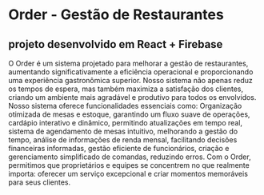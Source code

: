 # Order - Gestão de Restaurantes

## projeto desenvolvido em React + Firebase

O Order é um sistema projetado para melhorar a gestão de restaurantes, aumentando significativamente a eficiência operacional e proporcionando uma experiência gastronômica superior. Nosso sistema não apenas reduz os tempos de espera, mas também maximiza a satisfação dos clientes, criando um ambiente mais agradável e produtivo para todos os envolvidos.
Nosso sistema oferece funcionalidades essenciais como: Organização otimizada de mesas e estoque, garantindo um fluxo suave de operações, cardápio interativo e dinâmico, permitindo atualizações em tempo real, sistema de agendamento de mesas intuitivo, melhorando a gestão do tempo, análise de informações de renda mensal, facilitando decisões financeiras informadas, gestão eficiente de funcionários, criação e gerenciamento simplificado de comandas, reduzindo erros.
Com o Order, permitimos que proprietários e equipes se concentrem no que realmente importa: oferecer um serviço excepcional e criar momentos memoráveis para seus clientes.
